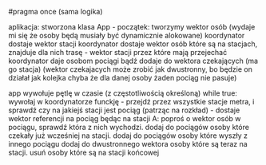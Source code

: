 #pragma once
(sama logika)

aplikacja:
stworzona klasa App -
początek:
tworzymy wektor osób (wydaje mi się że osoby będą musiały być dynamicznie alokowane)
koordynator dostaje wektor stacji
koordynator dostaje wektor osób które są na stacjach, znajduje dla nich trasę - wektor stacji przez które mają przejechać
koordynator daje osobom pociągi bądź dodaje do wektora czekających (ma go stacja) 
(wektor czekajacych może zrobić jak dwustronny, bo będzie on działał jak kolejka chyba że dla danej osoby żaden pociąg nie pasuje)

app wywołuje pętlę w czasie (z częstotliwością określoną)
while true:
	wywołaj w koordynatorze funckję - przejdź przez wszystkie stacje metra, i sprawdź czy na jakiejś stacji jest pociąg (patrząc na rozkład) - dostaje wektor referencji na pociąg
	będąc na stacji A:
		poproś o wektor osób w pociągu, sprawdź która z nich wychodzi.
		dodaj do pociągów osoby które czekały już wcześniej na stacji.
		dodaj do pociągów osoby które wyszły z innego pociągu
		dodaj do dwustronnego wektora osoby które są teraz na stacji.
		usuń osoby które są na stacji końcowej	